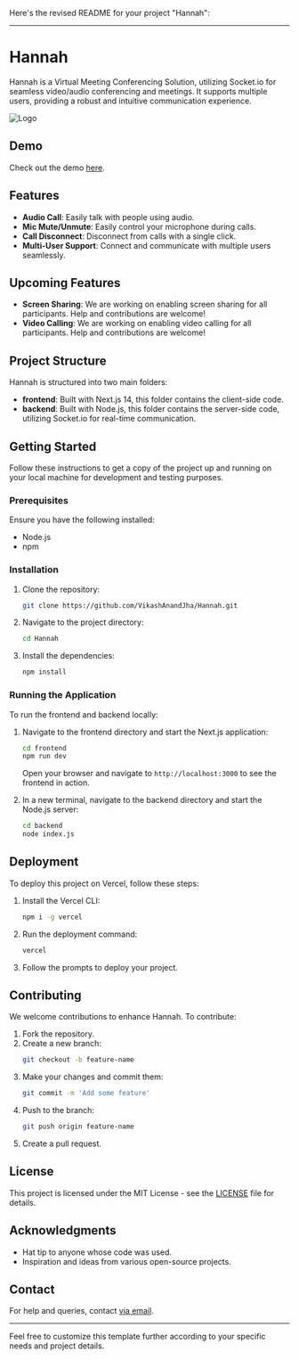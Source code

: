 Here's the revised README for your project "Hannah":

---

# Hannah

Hannah is a Virtual Meeting Conferencing Solution, utilizing Socket.io for seamless video/audio conferencing and meetings. It supports multiple users, providing a robust and intuitive communication experience.

![Logo](https://repository-images.githubusercontent.com/521887033/e047b79e-ad4d-4f68-be90-8a86274cc55d)

## Demo

Check out the demo [here](https://hannah-av.vercel.app/).

## Features

- **Audio Call**: Easily talk with people using audio.
- **Mic Mute/Unmute**: Easily control your microphone during calls.
- **Call Disconnect**: Disconnect from calls with a single click.
- **Multi-User Support**: Connect and communicate with multiple users seamlessly.

## Upcoming Features

- **Screen Sharing**: We are working on enabling screen sharing for all participants. Help and contributions are welcome!
- **Video Calling**: We are working on enabling video calling for all participants. Help and contributions are welcome!

## Project Structure

Hannah is structured into two main folders:

- **frontend**: Built with Next.js 14, this folder contains the client-side code.
- **backend**: Built with Node.js, this folder contains the server-side code, utilizing Socket.io for real-time communication.

## Getting Started

Follow these instructions to get a copy of the project up and running on your local machine for development and testing purposes.

### Prerequisites

Ensure you have the following installed:

- Node.js
- npm

### Installation

1. Clone the repository:
   ```sh
   git clone https://github.com/VikashAnandJha/Hannah.git
   ```
2. Navigate to the project directory:
   ```sh
   cd Hannah
   ```
3. Install the dependencies:
   ```sh
   npm install
   ```

### Running the Application

To run the frontend and backend locally:

1. Navigate to the frontend directory and start the Next.js application:

   ```sh
   cd frontend
   npm run dev
   ```

   Open your browser and navigate to `http://localhost:3000` to see the frontend in action.

2. In a new terminal, navigate to the backend directory and start the Node.js server:
   ```sh
   cd backend
   node index.js
   ```

## Deployment

To deploy this project on Vercel, follow these steps:

1. Install the Vercel CLI:
   ```sh
   npm i -g vercel
   ```
2. Run the deployment command:
   ```sh
   vercel
   ```
3. Follow the prompts to deploy your project.

## Contributing

We welcome contributions to enhance Hannah. To contribute:

1. Fork the repository.
2. Create a new branch:
   ```sh
   git checkout -b feature-name
   ```
3. Make your changes and commit them:
   ```sh
   git commit -m 'Add some feature'
   ```
4. Push to the branch:
   ```sh
   git push origin feature-name
   ```
5. Create a pull request.

## License

This project is licensed under the MIT License - see the [LICENSE](LICENSE) file for details.

## Acknowledgments

- Hat tip to anyone whose code was used.
- Inspiration and ideas from various open-source projects.

## Contact

For help and queries, contact [via email](mailto:mailtovikashjha@gmail.com).

---

Feel free to customize this template further according to your specific needs and project details.
